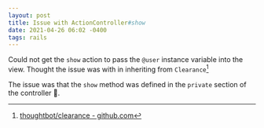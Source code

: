 ```yaml
---
layout: post
title: Issue with ActionController#show
date: 2021-04-26 06:02 -0400
tags: rails
---
```

Could not get the `show` action to pass the `@user` instance variable into the view. Thought the issue was with in inheriting from `Clearance`[^1]

The issue was that the `show` method was defined in the `private` section of the controller 🤦.

[^1]: [thoughtbot/clearance - github.com](https://github.com/thoughtbot/clearance)
